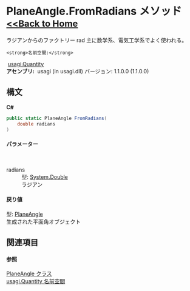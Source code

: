 # PlaneAngle.FromRadians メソッド <small>[<<Back to Home](https://github.com/usagi/usagi.cs/blob/master/Help/Home.md)</small> 

ラジアンからのファクトリー rad 主に数学系、電気工学系でよく使われる。


    <strong>名前空間:</strong>
&nbsp;<a href="N_usagi_Quantity.md">usagi.Quantity</a><br /><strong>アセンブリ:</strong>
&nbsp;usagi (in usagi.dll) バージョン: 1.1.0.0 (1.1.0.0)

## 構文

**C#**<br />
``` C#
public static PlaneAngle FromRadians(
	double radians
)
```


#### パラメーター
&nbsp;<dl><dt>radians</dt><dd>型: <a href="http://msdn2.microsoft.com/ja-jp/library/643eft0t" target="_blank">System.Double</a><br />ラジアン</dd></dl>

#### 戻り値
型: <a href="T_usagi_Quantity_PlaneAngle.md">PlaneAngle</a><br />生成された平面角オブジェクト

## 関連項目


#### 参照
<a href="T_usagi_Quantity_PlaneAngle.md">PlaneAngle クラス</a><br /><a href="N_usagi_Quantity.md">usagi.Quantity 名前空間</a><br />